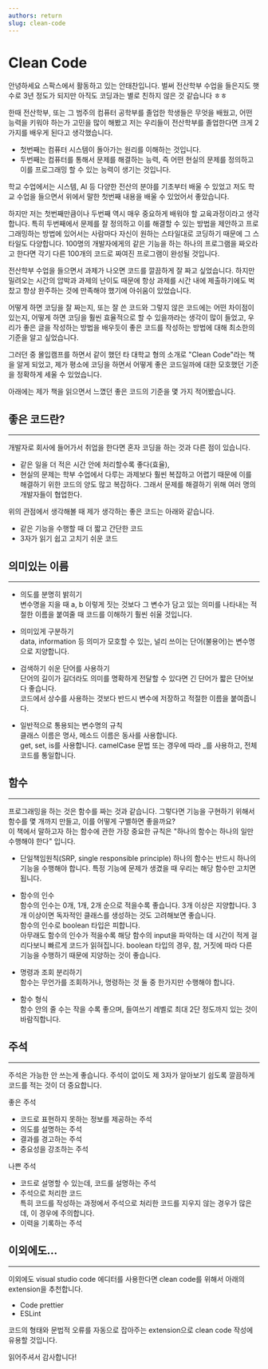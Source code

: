 ```yaml
---
authors: return
slug: clean-code
---
```


# Clean Code

안녕하세요 스팍스에서 활동하고 있는 안태찬입니다.
벌써 전산학부 수업을 들은지도 햇수로 3년 정도가 되지만 아직도 코딩과는 별로 친하지 않은 것 같습니다 ㅎㅎ

한때 전산학부, 또는 그 범주의 컴퓨터 공학부를 졸업한 학생들은 무엇을 배웠고, 어떤 능력을 키워야 하는가 고민을 많이 해봤고 저는 우리들이 전산학부를 졸업한다면 크게 2가지를 배우게 된다고 생각했습니다.

- 첫번째는 컴퓨터 시스템이 돌아가는 원리를 이해하는 것입니다.
- 두번째는 컴퓨터를 통해서 문제를 해결하는 능력, 즉 어떤 현실의 문제를 정의하고 이를 프로그래밍 할 수 있는 능력이 생기는 것입니다.

학교 수업에서는 시스템, AI 등 다양한 전산의 분야를 기초부터 배울 수 있었고 저도 학교 수업을 들으면서 위에서 말한 첫번째 내용을 배울 수 있었어서 좋았습니다.

하지만 저는 첫번째만큼이나 두번째 역시 매우 중요하게 배워야 할 교육과정이라고 생각합니다. 특히 두번째에서 문제를 잘 정의하고 이를 해결할 수 있는 방법을 제안하고 프로그래밍하는 방법에 있어서는 사람마다 자신이 원하는 스타일대로 코딩하기 때문에 그 스타일도 다양합니다. 100명의 개발자에게의 같은 기능을 하는 하나의 프로그램을 짜오라고 한다면 각기 다른 100개의 코드로 짜여진 프로그램이 완성될 것입니다.

전산학부 수업을 들으면서 과제가 나오면 코드를 깔끔하게 잘 짜고 싶었습니다. 하지만 밀려오는 시간의 압박과 과제의 난이도 때문에 항상 과제를 시간 내에 제출하기에도 벅찼고 항상 완주하는 것에 만족해야 했기에 아쉬움이 있었습니다.

어떻게 하면 코딩을 잘 짜는지, 또는 잘 쓴 코드와 그렇지 않은 코드에는 어떤 차이점이 있는지, 어떻게 하면 코딩을 훨씬 효율적으로 할 수 있을까라는 생각이 많이 들었고, 우리가 좋은 글을 작성하는 방법을 배우듯이 좋은 코드를 작성하는 방법에 대해 최소한의 기준을 알고 싶었습니다.

그러던 중 몰입캠프를 하면서 같이 했던 타 대학교 형의 소개로 "Clean Code"라는 책을 알게 되었고, 제가 평소에 코딩을 하면서 어떻게 좋은 코드일까에 대한 모호했던 기준을 정확하게 세울 수 있었습니다.

아래에는 제가 책을 읽으면서 느꼈던 좋은 코드의 기준을 몇 가지 적어봤습니다.

## 좋은 코드란?

---

개발자로 회사에 들어가서 취업을 한다면 혼자 코딩을 하는 것과 다른 점이 있습니다.

- 같은 일을 더 적은 시간 안에 처리할수록 좋다(효율),
- 현실의 문제는 학부 수업에서 다루는 과제보다 훨씬 복잡하고 어렵기 때문에 이를 해결하기 위한 코드의 양도 많고 복잡하다. 그래서 문제를 해결하기 위해 여러 명의 개발자들이 협업한다.

위의 관점에서 생각해볼 때 제가 생각하는 좋은 코드는 아래와 같습니다.

- 같은 기능을 수행할 때 더 짧고 간단한 코드
- 3자가 읽기 쉽고 고치기 쉬운 코드

## 의미있는 이름

---

- 의도를 분명히 밝히기  
  변수명을 지을 때 a, b 이렇게 짓는 것보다 그 변수가 담고 있는 의미를 나타내는 적절한 이름을 붙여줄 때 코드를 이해하기 훨씬 쉬울 것입니다.

- 의미있게 구분하기  
  data, information 등 의미가 모호할 수 있는, 널리 쓰이는 단어(불용어)는 변수명으로 지양합니다.

- 검색하기 쉬운 단어를 사용하기  
  단어의 길이가 길더라도 의미를 명확하게 전달할 수 있다면 긴 단어가 짧은 단어보다 좋습니다.  
  코드에서 상수를 사용하는 것보다 반드시 변수에 저장하고 적절한 이름을 붙여줍니다.

- 일반적으로 통용되는 변수명의 규칙  
  클래스 이름은 명사, 메소드 이름은 동사를 사용합니다.  
  get, set, is를 사용합니다.
  camelCase 문법 또는 경우에 따라 \_를 사용하고, 전체 코드를 통일합니다.

## 함수

---

프로그래밍을 하는 것은 함수를 짜는 것과 같습니다. 그렇다면 기능을 구현하기 위해서 함수를 몇 개까지 만들고, 이를 어떻게 구별하면 좋을까요?  
이 책에서 말하고자 하는 함수에 관한 가장 중요한 규칙은 "하나의 함수는 하나의 일만 수행해야 한다" 입니다.

- 단일책임원칙(SRP, single responsible principle)
  하나의 함수는 반드시 하나의 기능을 수행해야 합니다. 특정 기능에 문제가 생겼을 때 우리는 해당 함수만 고치면 됩니다.

- 함수의 인수  
  함수의 인수는 0개, 1개, 2개 순으로 적을수록 좋습니다. 3개 이상은 지양합니다. 3개 이상이면 독자적인 클래스를 생성하는 것도 고려해보면 좋습니다.  
  함수의 인수로 boolean 타입은 피합니다.  
  아무래도 함수의 인수가 적을수록 해당 함수의 input을 파악하는 데 시간이 적게 걸리다보니 빠르게 코드가 읽혀집니다. boolean 타입의 경우, 참, 거짓에 따라 다른 기능을 수행하기 때문에 지양하는 것이 좋습니다.

- 명령과 조회 분리하기  
  함수는 무언가를 조회하거나, 명령하는 것 둘 중 한가지만 수행해야 합니다.

- 함수 형식  
  함수 안의 줄 수는 작을 수록 좋으며, 들여쓰기 레벨로 최대 2단 정도까지 있는 것이 바람직합니다.

## 주석

---

주석은 가능한 안 쓰는게 좋습니다. 주석이 없이도 제 3자가 알아보기 쉽도록 깔끔하게 코드를 적는 것이 더 중요합니다.

좋은 주석

- 코드로 표현하지 못하는 정보를 제공하는 주석
- 의도를 설명하는 주석
- 결과를 경고하는 주석
- 중요성을 강조하는 주석

나쁜 주석

- 코드로 설명할 수 있는데, 코드를 설명하는 주석
- 주석으로 처리한 코드  
  특히 코드를 작성하는 과정에서 주석으로 처리한 코드를 지우지 않는 경우가 많은데, 이 경우에 주의합니다.
- 이력을 기록하는 주석

## 이외에도...

---

이외에도 visual studio code 에디터를 사용한다면 clean code를 위해서 아래의 extension을 추천합니다.

- Code prettier
- ESLint

코드의 형태와 문법적 오류를 자동으로 잡아주는 extension으로 clean code 작성에 유용할 것입니다.

읽어주셔서 감사합니다!
